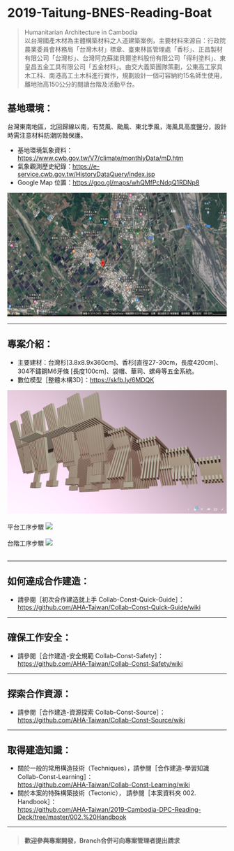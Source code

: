 # 2019-Taitung-BNES-Reading-Boat

>Humanitarian Architecture in Cambodia<br/>
以台灣國產木材為主體構築材料之人道建築案例，主要材料來源自：行政院農業委員會林務局「台灣木材」標章、臺東林區管理處「香杉」、正昌製材有限公司「台灣杉」、台灣阿克蘇諾貝爾塗料股份有限公司「得利塗料」、東皇昌五金工具有限公司「五金材料」。由交大義築團隊策劃，公東高工家具木工科、南港高工土木科進行實作，規劃設計一個可容納約15名師生使用，離地抬高150公分的閱讀台階及活動平台。<br/>

## 基地環境：<br/>
台灣東南地區，北回歸線以南，有焚風、颱風、東北季風，海風具高度鹽分，設計時需注意材料防潮防蝕保護。<br/>
* 基地環境氣象資料：https://www.cwb.gov.tw/V7/climate/monthlyData/mD.htm <br/>
* 氣象觀測歷史紀錄：https://e-service.cwb.gov.tw/HistoryDataQuery/index.jsp <br/>
* Google Map 位置：https://goo.gl/maps/whQMfPcNdqQ1RDNp8  <br/>

![](https://github.com/AHA-Taiwan/2019-Taitung-BNES-Reading-Boat/blob/master/001.%20Blueprint/README%20IMAGE/GMAP.png "Google Map")
***
## 專案介紹：<br/>
* 主要建材：台灣杉[3.8x8.9x360cm]、香杉[直徑27-30cm，長度420cm]、304不鏽鋼M6牙條 [長度100cm]、袋帽、華司、螺母等五金系統。
* 數位模型［整體木構3D］：https://skfb.ly/6MDQK

![](https://github.com/AHA-Taiwan/2019-Taitung-BNES-Reading-Boat/blob/master/001.%20Blueprint/README%20IMAGE/2019Taitung%20(1).PNG "3D Model")
<br/>
<br/>
平台工序步驟
![](https://github.com/idiotkingdom1997/2019-Taitung-BNES-Reading-Boat/blob/master/002.%20Handbook/%E5%B9%B3%E5%8F%B0GIF.gif)
<br/>
<br/>
台階工序步驟
![](https://github.com/idiotkingdom1997/2019-Taitung-BNES-Reading-Boat/blob/master/002.%20Handbook/GIF.gif)
<br/>
<br/>
***
## 如何達成合作建造：<br/>
* 請參閱［初次合作建造就上手 Collab-Const-Quick-Guide］：<br/>
https://github.com/AHA-Taiwan/Collab-Const-Quick-Guide/wiki <br/>
***
## 確保工作安全：<br/>
* 請參閱［合作建造-安全規範 Collab-Const-Safety］：<br/>
https://github.com/AHA-Taiwan/Collab-Const-Safety/wiki <br/>
***
## 探索合作資源：<br/>
* 請參閱［合作建造-資源探索 Collab-Const-Source］：<br/>
https://github.com/AHA-Taiwan/Collab-Const-Source/wiki <br/>
***
## 取得建造知識：<br/>
* 關於一般的常用構造技術（Techniques），請參閱［合作建造-學習知識 Collab-Const-Learning］：<br/>
https://github.com/AHA-Taiwan/Collab-Const-Learning/wiki <br/>
* 關於本案的特殊構築技術（Tectonic）， 請參閱［本案資料夾 002. Handbook］：<br/>
https://github.com/AHA-Taiwan/2019-Cambodia-DPC-Reading-Deck/tree/master/002.%20Handbook <br/>
***

> #### 歡迎參與專案開發，Branch合併可向專案管理者提出請求

